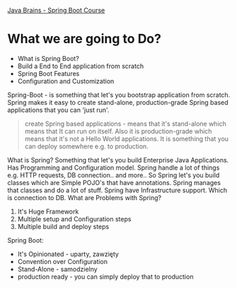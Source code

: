 [Java Brains - Spring Boot Course](https://www.youtube.com/watch?v=9Pl4rlVAoOc&index=2&list=PLqq-6Pq4lTTbx8p2oCgcAQGQyqN8XeA1x)

# What we are going to Do?

- What is Spring Boot?
- Build a End to End application from scratch
- Spring Boot Features
- Configuration and Customization

Spring-Boot - is something that let's you bootstrap application from scratch. Spring makes it easy to create stand-alone, production-grade
Spring based applications that you can 'just run'.

> create Spring based applications - means that it's stand-alone which means that It can run on itself. Also it is production-grade which means that it's not a Hello World applications. It is something that you can deploy somewhere e.g. to production.

What is Spring?
Something that let's you build Enterprise Java Applications. Has Programming and Configuration model. Spring handle a lot of things e.g. HTTP requests, DB connection.. and more.. So Spring let's you build classes which are Simple POJO's that have annotations. Spring manages that classes and do a lot of stuff. Spring have Infrastructure support. Which is connection to DB.
What are Problems with Spring?
1. It's Huge Framework
2. Multiple setup and Configuration steps
3. Multiple build and deploy steps

Spring Boot:
- It's Opinionated - uparty, zawzięty
- Convention over Configuration
- Stand-Alone - samodzielny
- production ready - you can simply deploy that to production
